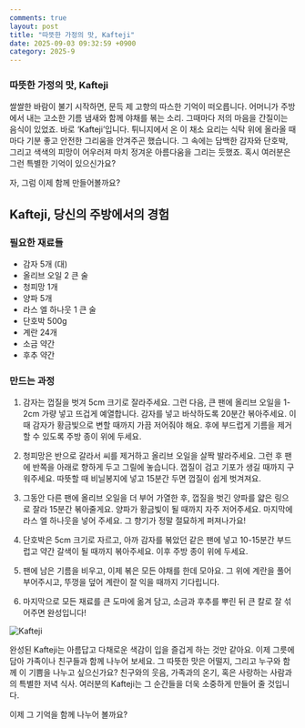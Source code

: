 ```yaml
---
comments: true
layout: post
title: "따뜻한 가정의 맛, Kafteji"
date: 2025-09-03 09:32:59 +0900
category: 2025-9
---
```


### 따뜻한 가정의 맛, Kafteji

쌀쌀한 바람이 불기 시작하면, 문득 제 고향의 따스한 기억이 떠오릅니다. 어머니가 주방에서 내는 고소한 기름 냄새와 함께 야채를 볶는 소리. 그때마다 저의 마음을 간질이는 음식이 있었죠. 바로 ‘Kafteji’입니다. 튀니지에서 온 이 채소 요리는 식탁 위에 올라올 때마다 기분 좋고 안전한 그리움을 안겨주곤 했습니다. 그 속에는 담백한 감자와 단호박, 그리고 색색의 피망이 어우러져 마치 정겨운 아름다움을 그리는 듯했죠. 혹시 여러분은 그런 특별한 기억이 있으신가요?  

자, 그럼 이제 함께 만들어볼까요?  

## Kafteji, 당신의 주방에서의 경험

### 필요한 재료들

- 감자 5개 (대)
- 올리브 오일 2 큰 술
- 청피망 1개
- 양파 5개
- 라스 엘 하나웃 1 큰 술
- 단호박 500g
- 계란 24개
- 소금 약간
- 후추 약간

### 만드는 과정

1. 감자는 껍질을 벗겨 5cm 크기로 잘라주세요. 그런 다음, 큰 팬에 올리브 오일을 1-2cm 가량 넣고 뜨겁게 예열합니다. 감자를 넣고 바삭하도록 20분간 볶아주세요. 이때 감자가 황금빛으로 변할 때까지 가끔 저어줘야 해요. 후에 부드럽게 기름을 제거할 수 있도록 주방 종이 위에 두세요.

2. 청피망은 반으로 갈라서 씨를 제거하고 올리브 오일을 살짝 발라주세요. 그런 후 팬에 반쪽을 아래로 향하게 두고 그릴에 놓습니다. 껍질이 검고 기포가 생길 때까지 구워주세요. 따뜻할 때 비닐봉지에 넣고 15분간 두면 껍질이 쉽게 벗겨져요.

3. 그동안 다른 팬에 올리브 오일을 더 부어 가열한 후, 껍질을 벗긴 양파를 얇은 링으로 잘라 15분간 볶아줄게요. 양파가 황금빛이 될 때까지 자주 저어주세요. 마지막에 라스 엘 하나웃을 넣어 주세요. 그 향기가 정말 절묘하게 퍼져나가요!

4. 단호박은 5cm 크기로 자르고, 아까 감자를 볶았던 같은 팬에 넣고 10-15분간 부드럽고 약간 갈색이 될 때까지 볶아주세요. 이후 주방 종이 위에 두세요.

5. 팬에 남은 기름을 비우고, 이제 볶은 모든 야채를 한데 모아요. 그 위에 계란을 풀어 부어주시고, 뚜껑을 덮어 계란이 잘 익을 때까지 기다립니다.  

6. 마지막으로 모든 재료를 큰 도마에 옮겨 담고, 소금과 후추를 뿌린 뒤 큰 칼로 잘 섞어주면 완성입니다!  

![Kafteji](https://www.themealdb.com/images/media/meals/1bsv1q1560459826.jpg)  

완성된 Kafteji는 아름답고 다채로운 색감이 입을 즐겁게 하는 것만 같아요. 이제 그릇에 담아 가족이나 친구들과 함께 나누어 보세요. 그 따뜻한 맛은 어떨지, 그리고 누구와 함께 이 기쁨을 나누고 싶으신가요? 친구와의 웃음, 가족과의 온기, 혹은 사랑하는 사람과의 특별한 저녁 식사. 여러분의 Kafteji는 그 순간들을 더욱 소중하게 만들어 줄 것입니다.  

이제 그 기억을 함께 나누어 볼까요?
